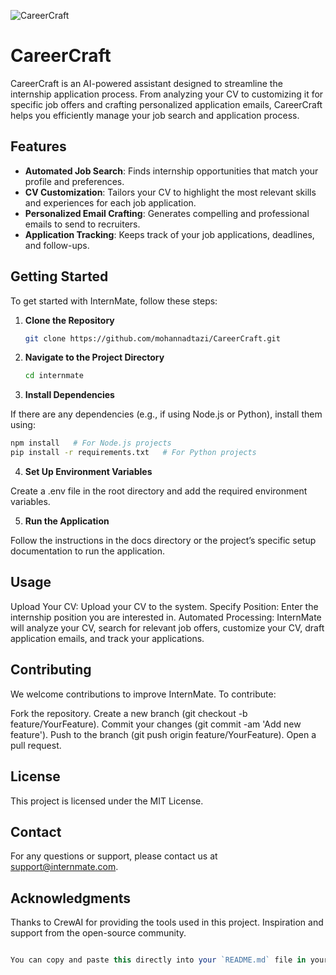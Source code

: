  ![CareerCraft](https://github.com/user-attachments/assets/0ddd56f1-516b-4ef1-8068-56d77cc8cff9)
 
 # CareerCraft

CareerCraft is an AI-powered assistant designed to streamline the internship application process. From analyzing your CV to customizing it for specific job offers and crafting personalized application emails, CareerCraft helps you efficiently manage your job search and application process.

## Features

- **Automated Job Search**: Finds internship opportunities that match your profile and preferences.
- **CV Customization**: Tailors your CV to highlight the most relevant skills and experiences for each job application.
- **Personalized Email Crafting**: Generates compelling and professional emails to send to recruiters.
- **Application Tracking**: Keeps track of your job applications, deadlines, and follow-ups.

## Getting Started

To get started with InternMate, follow these steps:

1. **Clone the Repository**

   ```bash
   git clone https://github.com/mohannadtazi/CareerCraft.git
   ```

2. **Navigate to the Project Directory**

   ```bash
   cd internmate
   ```
3. **Install Dependencies**

If there are any dependencies (e.g., if using Node.js or Python), install them using:

   ```bash
npm install   # For Node.js projects
pip install -r requirements.txt   # For Python projects
   ```

4. **Set Up Environment Variables**

Create a .env file in the root directory and add the required environment variables.

5. **Run the Application**

Follow the instructions in the docs directory or the project’s specific setup documentation to run the application.

## Usage
Upload Your CV: Upload your CV to the system.
Specify Position: Enter the internship position you are interested in.
Automated Processing: InternMate will analyze your CV, search for relevant job offers, customize your CV, draft application emails, and track your applications.

## Contributing
We welcome contributions to improve InternMate. To contribute:

Fork the repository.
Create a new branch (git checkout -b feature/YourFeature).
Commit your changes (git commit -am 'Add new feature').
Push to the branch (git push origin feature/YourFeature).
Open a pull request.

## License
This project is licensed under the MIT License.

## Contact
For any questions or support, please contact us at support@internmate.com.

## Acknowledgments
Thanks to CrewAI for providing the tools used in this project.
Inspiration and support from the open-source community.
   ```typescript

You can copy and paste this directly into your `README.md` file in your GitHub repository. If you need any additional sections or modifications, let me know!
   ```
